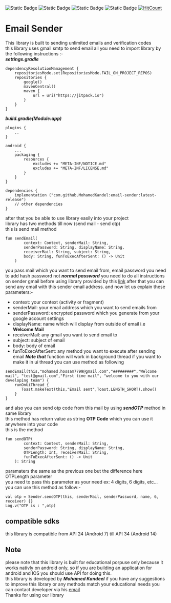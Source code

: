 ![Static Badge](https://img.shields.io/badge/Android-green)
![Static Badge](https://img.shields.io/badge/Kotlin-mauve)
![Static Badge](https://img.shields.io/badge/latest%20release:-1.2.1-red)
![Static Badge](https://img.shields.io/badge/jitpackio-black)
[![HitCount](https://hits.dwyl.com/MohamedKandel/email-sender.svg?style=flat)](http://hits.dwyl.com/MohamedKandel/email-sender)
# Email Sender
This library is built to sending unlimited emails and verification codes<br>
this library uses gmail smtp to send email all you need to import library by the following instructions :-<br>
***settings.gradle***
```
dependencyResolutionManagement {
    repositoriesMode.set(RepositoriesMode.FAIL_ON_PROJECT_REPOS)
    repositories {
        google()
        mavenCentral()
        maven {
            url = uri("https://jitpack.io")
        }
    }
}
```
***build.gradle(Module:app)***
```
plugins {
    ..
}

android {
    ...
    packaging {
        resources {
            excludes += "META-INF/NOTICE.md"
            excludes += "META-INF/LICENSE.md"
        }
    }
}

dependencies {
    implementation ("com.github.MohamedKandel:email-sender:latest-release")
    // other dependencies
}
```
after that you be able to use library easily into your project<br>
library has two methods till now (send mail - send otp)<br>
this is send mail method
```
fun sendEmail(
        context: Context, senderMail: String,
        senderPassword: String, displayName: String,
        receiverMail: String, subject: String,
        body: String, funToExecAfterSent: () -> Unit
    )
```
you pass mail which you want to send email from, email password you need to add hash password not ***normal password***
you need to do all instructions on sender gmail before using library provided by this [link](https://www.gmass.co/blog/gmail-smtp)
after that you can send any email with this sender email address.
and now let us explain these parameters:-
* context: your context (activity or fragment)
* senderMail: your email address which you want to send emails from
* senderPassword: encrypted password which you generate from your google account settings
* displayName: name which will display from outside of email i.e **Welcome Mail**
* receiverMail: any gmail you want to send email to
* subject: subject of email
* body: body of email
* funToExecAfterSent: any method you want to execute after sending email ***Note that*** function will work in background thread if you want to make it in ui thread you can use method as following
```
sendEmail(this,"mohamed.hossam7799@gmail.com","#########","Welcome mail", "test@gmail.com","First time mail", "welcome to you with our developing team") {
    runOnUiThread {
       Toast.makeText(this,"Email sent",Toast.LENGTH_SHORT).show()
    }
}
```
and also you can send otp code from this mail by using ***sendOTP*** method in same library<br>
this method has return value as string **OTP Code** which you can use it anywhere into your code<br>
this is the method
```
fun sendOTP(
        context: Context, senderMail: String,
        senderPassword: String, displayName: String,
        OTPLength: Int, receiverMail: String,
        funToExecAfterSent: () -> Unit
    ): String
```
paramaters the same as the previous one but the difference here OTPLength parameter<br>
you need to pass this parameter as your need ex: 4 digits, 6 digits, etc...<br>
you can use this method as follow:-
```
val otp = Sender.sendOTP(this, senderMail, senderPassword, name, 6, receiver) {}
Log.v("OTP is : ",otp)
```
## compatible sdks
this library is compatible from API 24 (Android 7) till API 34 (Android 14)<br>
## Note
please note that this library is built for educational porpuse only because it works nativly on android only, so if you are building an application for android and IOS you should use API for doing this.<br>
this library is developed by ***Mohamed Kandeel*** if you have any suggestions to improve this library or any methods match your educational needs you can contact developer via his [email](mailto:mohamed.hossam7799@gmail.com)<br>
Thanks for using our library
